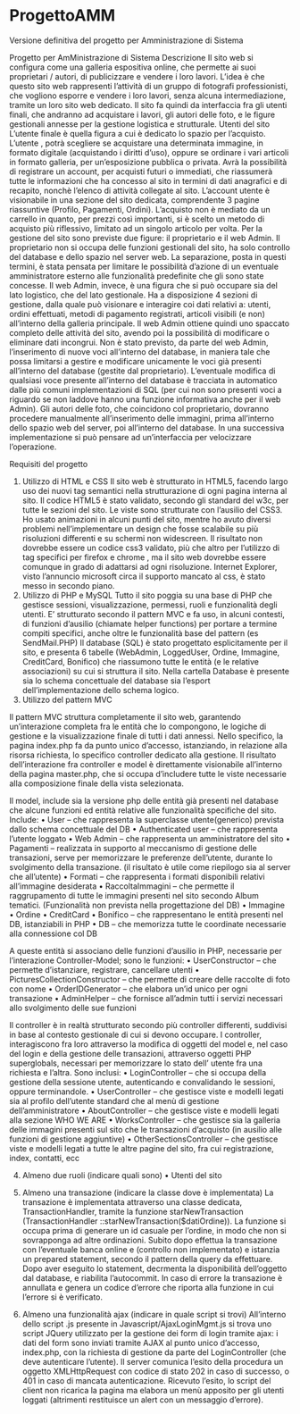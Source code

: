 # ProgettoAMM
Versione definitiva del progetto per Amministrazione di Sistema



Progetto per AmMinistrazione di Sistema 
Descrizione
Il sito web si configura come una galleria espositiva online, che permette ai suoi proprietari / autori, di publicizzare e vendere i loro lavori. L’idea  è che questo sito web rappresenti l’attività di un gruppo di fotografi professionisti, che vogliono esporre e vendere i loro lavori, senza alcuna intermediazione, tramite un loro sito web dedicato. Il sito fa quindi da interfaccia fra gli utenti finali, che andranno ad acquistare i lavori, gli autori delle foto, e le figure gestionali annesse per la gestione logistica e strutturale.
Utenti del sito
L’utente finale è quella figura a cui è dedicato lo spazio per l’acquisto. L’utente , potrà scegliere se acquistare una determinata immagine,  in formato digitale (acquistando i diritti d’uso), oppure se ordinare i vari articoli in formato galleria, per un’esposizione pubblica o privata. Avrà la possibilità di registrare un account, per acquisti futuri o immediati, che riassumerà tutte le informazioni che ha concesso al sito in termini di dati anagrafici e di recapito, nonchè l’elenco di attività collegate al sito. L’account utente è visionabile in una sezione del sito dedicata, comprendente 3 pagine riassuntive (Profilo, Pagamenti, Ordini). L’acquisto non è mediato da un carrello in quanto, per prezzi così importanti, si è scelto un metodo di acquisto più riflessivo, limitato ad un singolo articolo per volta. 
Per la gestione del sito sono previste due figure: il proprietario e il web Admin. 
Il proprietario non si occupa delle funzioni gestionali del sito, ha solo controllo del database e dello spazio nel server web. La separazione, posta in questi termini, è stata pensata per limitare le possibilità d’azione di un eventuale amministratore esterno alle funzionalità predefinite che gli sono state concesse. Il web Admin, invece, è una figura che si può occupare sia del lato logistico, che del lato gestionale. Ha a disposizione 4 sezioni di gestione, dalla quale può visionare e interagire coi dati relativi a: utenti, ordini effettuati, metodi di pagamento registrati, articoli visibili (e non) all’interno della galleria principale. 
Il web Admin ottiene quindi uno spaccato completo delle attività del sito, avendo poi la possibilità di modificare o eliminare dati incongrui. Non è stato previsto, da parte del web Admin, l’inserimento di nuove voci all’interno del database, in maniera tale che possa limitarsi a gestire e modificare unicamente le voci già presenti all’interno del database (gestite dal proprietario). L’eventuale modifica di qualsiasi voce presente all’interno del database è tracciata  in automatico dalle più comuni implementazioni di SQL (per cui non sono presenti voci a riguardo se non laddove hanno una funzione informativa anche per il web Admin). 
Gli autori delle foto, che coincidono col proprietario, dovranno procedere manualmente all’inserimento delle immagini, prima all’interno dello spazio web del server, poi all’interno del database. In una successiva implementazione si può pensare ad un’interfaccia per velocizzare l’operazione. 

Requisiti del progetto
1.	Utilizzo di HTML e CSS
Il sito web è strutturato in HTML5, facendo largo uso dei nuovi tag semantici nella strutturazione di ogni pagina interna al sito. Il codice HTML5 è stato validato, secondo gli standard del w3c, per tutte le sezioni del sito.
Le viste sono strutturate con l’ausilio del CSS3. Ho usato animazioni in alcuni punti del sito, mentre ho avuto diversi problemi nell’implementare un design che fosse scalabile su più risoluzioni differenti e su schermi non widescreen. Il risultato non dovrebbe essere un codice css3 validato, più che altro per l’utilizzo di tag specifici per firefox e chrome , ma il sito web dovrebbe essere comunque in grado di adattarsi ad ogni risoluzione. Internet Explorer, visto l’annuncio microsoft circa il supporto mancato al css, è stato messo in secondo piano.
2.	Utilizzo di PHP e MySQL
Tutto il sito poggia su una base di PHP che gestisce sessioni, visualizzazione, permessi, ruoli e funzionalità degli utenti. E’ strutturato secondo il pattern MVC e fa uso, in alcuni contesti, di funzioni d’ausilio (chiamate helper functions) per portare a termine compiti specifici, anche oltre le funzionalità base del pattern (es SendMail.PHP)
Il database (SQL) è stato progettato esplicitamente per il sito, e presenta 6 tabelle (WebAdmin, LoggedUser, Ordine, Immagine, CreditCard, Bonifico) che riassumono tutte le entità (e le relative associazioni) su cui si struttura il sito. Nella cartella Database è presente sia lo schema concettuale  del database sia l’esport dell’implementazione dello schema logico.
3.	Utilizzo del pattern MVC

Il pattern MVC struttura completamente il sito web, garantendo un’interazione completa fra le entità che lo compongono, le logiche di gestione e la visualizzazione finale di tutti i dati annessi. Nello specifico, la pagina index.php fa da punto unico d’accesso, istanziando, in relazione alla risorsa richiesta, lo specifico controller dedicato alla gestione. Il risultato dell’interazione fra controller e model è direttamente visionabile all’interno della pagina master.php, che si occupa d’includere tutte le viste necessarie alla composizione finale della vista selezionata. 

Il model, include sia la versione php delle entità già presenti nel database che alcune funzioni ed entità relative alle funzionalità specifiche del sito. Include:
•	User – che rappresenta la superclasse utente(generico) prevista dallo schema concettuale del DB 
•	Authenticated user – che rappresenta l’utente loggato
•	Web Admin – che rappresenta un amministratore del sito
•	Pagamenti – realizzata in supporto al meccanismo di gestione delle transazioni,  serve per memorizzare le preferenze dell’utente, durante lo svolgimento della transazione. (il risultato è utile come riepilogo sia al server che all’utente)
•	Formati – che rappresenta i formati disponibili relativi all’immagine desiderata
•	RaccoltaImmagini – che permette il raggrupamento di tutte le immagini presenti nel sito secondo Album tematici. (Funzionalità non prevista  nella progettazione del DB)
•	Immagine
•	Ordine 
•	CreditCard
•	Bonifico – che rappresentano le entità presenti nel DB, istanziabili in PHP
•	DB – che memorizza tutte le coordinate necessarie alla connessione col DB

A queste entità si associano delle funzioni d’ausilio in PHP, necessarie per l’interazione Controller-Model; sono le funzioni:
•	UserConstructor – che permette d’istanziare, registrare, cancellare utenti
•	PicturesCollectionConstructor – che permette di creare delle raccolte di foto con nome
•	OrderIDGenerator – che elabora un’id unico per ogni transazione
•	AdminHelper – che fornisce all’admin tutti i servizi necessari allo svolgimento delle sue funzioni

Il controller è in realtà strutturato secondo più controller differenti, suddivisi in base al contesto gestionale di cui si devono occupare. I controller, interagiscono fra loro attraverso la modifica di oggetti del model e, nel caso del login e della gestione delle transazioni, attraverso oggetti PHP superglobals, necessari per memorizzare lo stato dell’ utente fra una richiesta e l’altra. Sono inclusi:
•	LoginController – che si occupa della gestione della sessione utente, autenticando e convalidando le sessioni, oppure terminandole.
•	UserController – che gestisce viste e modelli legati sia al profilo dell’utente standard che al menù di gestione dell’amministratore
•	AboutController – che gestisce viste e modelli legati alla sezione WHO WE ARE
•	WorksController – che gestisce sia la galleria delle immagini presenti sul sito che le transazioni d’acquisto (in ausilio alle funzioni di gestione aggiuntive)
•	OtherSectionsController – che gestisce viste e modelli legati a tutte le altre pagine del sito, fra cui registrazione, index, contatti, ecc

4.	Almeno due ruoli (indicare quali sono)
•	Utenti del sito
5.	Almeno una transazione (indicare la classe dove è implementata)
La transazione è implementata attraverso una classe dedicata, TransactionHandler, tramite la funzione starNewTransaction (TransactionHandler ::starNewTransaction($datiOrdine)). La funzione si occupa prima di generare un id casuale per l’ordine, in modo che non si sovrapponga ad altre ordinazioni. Subito dopo effettua la transazione con l’eventuale banca online e  (controllo non implementato)  e istanzia un prepared statement, secondo il pattern della query da effettuare. Dopo aver eseguito lo statement, decrmenta la disponibilità dell’oggetto dal database, e riabilita l’autocommit. In caso di errore la transazione è annullata e genera un codice d’errore che riporta alla funzione in cui l’errore si è verificato. 


6.	Almeno una funzionalità ajax (indicare in quale script si trovi)
All’interno dello script .js presente in Javascript/AjaxLoginMgmt.js si trova uno script JQuery utilizzato per la gestione dei form di login tramite ajax: 
i dati del form sono  inviati tramite AJAX  al punto unico d’accesso, index.php, con la richiesta di gestione da parte del LoginController (che deve autenticare l’utente). Il server comunica l’esito della procedura un oggetto XMLHttpRequest con codice di stato 202 in caso di successo, o 401 in caso di mancata autenticazione. Ricevuto l’esito, lo script del client non ricarica la pagina ma elabora un menù apposito per gli utenti loggati (altrimenti restituisce un alert con un messaggio d’errore).


